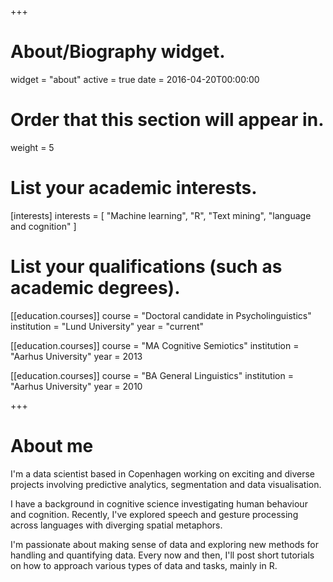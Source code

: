 +++
# About/Biography widget.
widget = "about"
active = true
date = 2016-04-20T00:00:00

# Order that this section will appear in.
weight = 5

# List your academic interests.
[interests]
  interests = [
    "Machine learning",
    "R",
    "Text mining",
    "language and cognition"
  ]

# List your qualifications (such as academic degrees).

[[education.courses]]
  course = "Doctoral candidate in Psycholinguistics"
  institution = "Lund University"
  year = "current"

[[education.courses]]
  course = "MA Cognitive Semiotics"
  institution = "Aarhus University"
  year = 2013

[[education.courses]]
  course = "BA General Linguistics"
  institution = "Aarhus University"
  year = 2010
 
+++

# About me

I'm a data scientist based in Copenhagen working on exciting and diverse projects involving predictive analytics, segmentation and data visualisation.

I have a background in cognitive science investigating human behaviour and cognition. Recently, I've explored speech and gesture processing across languages with diverging spatial metaphors. 

I'm passionate about making sense of data and exploring new methods for handling and quantifying data. Every now and then, I'll post short tutorials on how to approach various types of data and tasks, mainly in R.

